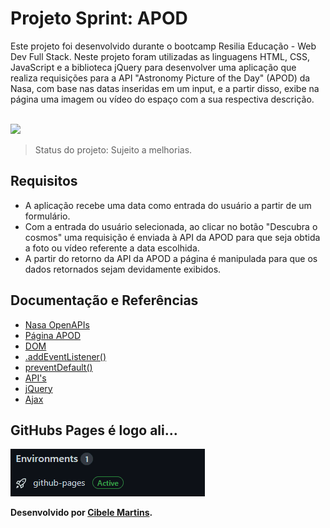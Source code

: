<h1>Projeto Sprint: APOD</h1>

  <p>Este projeto foi desenvolvido durante o bootcamp Resilia Educação - Web Dev Full Stack. Neste projeto foram utilizadas as linguagens HTML, CSS, JavaScript e a biblioteca jQuery para desenvolver uma aplicação que realiza requisições para a API "Astronomy Picture of the Day" (APOD) da Nasa, com base nas datas inseridas em um input, e a partir disso, exibe na página uma imagem ou vídeo do espaço com a sua respectiva descrição.</p>
  <br>
  
<img src="./media/apodNasa.gif">
<br>

> Status do projeto: Sujeito a melhorias.
<h2>Requisitos</h2>

  <ul>
    <li>A aplicação recebe uma data como entrada do usuário a partir de um formulário.</li> 
    <li>Com a entrada do usuário selecionada, ao clicar no botão "Descubra o cosmos" uma requisição é enviada à API da APOD para que seja obtida a foto ou vídeo referente a data escolhida.</li>
    <li>A partir do retorno da API da APOD a página é manipulada para que os dados retornados sejam devidamente exibidos.</li>
  </ul>

<h2>Documentação e Referências</h2>

<ul>
  <li><a href="https://api.nasa.gov/">Nasa OpenAPIs</a></li>
  <li><a href="https://apod.nasa.gov/apod/astropix.html">Página APOD</a></li>
  <li><a href="https://developer.mozilla.org/pt-BR/docs/Web/API/Document_Object_Model/Introduction">DOM</a></li>
  <li><a href="https://developer.mozilla.org/pt-BR/docs/Web/API/EventTarget/addEventListener">.addEventListener()</a></li>
  <li><a href="https://developer.mozilla.org/pt-BR/docs/Web/API/Event/preventDefault">preventDefault()</a></li>
  <li><a href="https://developer.mozilla.org/pt-BR/docs/Web/API">API's</a></li>
  <li><a href="https://developer.mozilla.org/pt-BR/docs/Glossary/jQuery">jQuery</a></li>
  <li><a href="https://developer.mozilla.org/pt-BR/docs/Web/Guide/AJAX">Ajax</a></li>
</ul>

<h2>GitHubs Pages é logo ali...</h2>
<img src="./media/apodNasaPagess.gif">
<br>

<p><strong>Desenvolvido por <a target= "_blank" href="https://www.linkedin.com/in/cibele-martins-85b910169/">Cibele Martins</a>.</strong></p>




